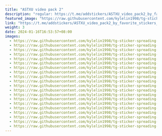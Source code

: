 ```yaml
---
title: "ASTXU video pack 2"
description: "regular: https://t.me/addstickers/ASTXU_video_pack2_by_favorite_stickers_bot"
featured_image: "https://raw.githubusercontent.com/kylelin1998/tg-sticker-spreading-worldwide-images/main/img/152a9431-4cd1-4446-8aaa-001840b6f95f.jpg"
link: "https://t.me/addstickers/ASTXU_video_pack2_by_favorite_stickers_bot"
weight: 3
date: 2024-01-16T16:53:57+08:00
images:
  - https://raw.githubusercontent.com/kylelin1998/tg-sticker-spreading-worldwide-images/main/img/152a9431-4cd1-4446-8aaa-001840b6f95f.jpg
  - https://raw.githubusercontent.com/kylelin1998/tg-sticker-spreading-worldwide-images/main/img/72c73962-237f-4151-a693-c479d72b47fd.jpg
  - https://raw.githubusercontent.com/kylelin1998/tg-sticker-spreading-worldwide-images/main/img/9110cc88-58e9-4aee-99c4-01b91d0d610e.jpg
  - https://raw.githubusercontent.com/kylelin1998/tg-sticker-spreading-worldwide-images/main/img/be1e04a3-850b-4f22-a414-3fbd2886abde.jpg
  - https://raw.githubusercontent.com/kylelin1998/tg-sticker-spreading-worldwide-images/main/img/0920f5db-b485-4f5e-9d75-5174878b3d6a.jpg
  - https://raw.githubusercontent.com/kylelin1998/tg-sticker-spreading-worldwide-images/main/img/f256cb78-024a-48ee-9820-67b20e8fb762.jpg
  - https://raw.githubusercontent.com/kylelin1998/tg-sticker-spreading-worldwide-images/main/img/a4dd8708-064d-44cc-a879-d4b6cbaf892b.jpg
  - https://raw.githubusercontent.com/kylelin1998/tg-sticker-spreading-worldwide-images/main/img/fc06788e-b3f4-4cc1-b27b-177f806caa34.jpg
  - https://raw.githubusercontent.com/kylelin1998/tg-sticker-spreading-worldwide-images/main/img/6d79c9a3-ec39-4a78-b3b3-95a3253ae34d.jpg
  - https://raw.githubusercontent.com/kylelin1998/tg-sticker-spreading-worldwide-images/main/img/562b89fb-e20b-41a9-b116-f41a79561a33.jpg
  - https://raw.githubusercontent.com/kylelin1998/tg-sticker-spreading-worldwide-images/main/img/7c8d0917-fa1b-4966-b8ed-3c9eb866509b.jpg
  - https://raw.githubusercontent.com/kylelin1998/tg-sticker-spreading-worldwide-images/main/img/4f2d55a5-47ab-46d5-8b04-2fba44fb9013.jpg
  - https://raw.githubusercontent.com/kylelin1998/tg-sticker-spreading-worldwide-images/main/img/1fb33157-24a1-4a33-bdd2-69b6dbe56e58.jpg
  - https://raw.githubusercontent.com/kylelin1998/tg-sticker-spreading-worldwide-images/main/img/bbc10203-ab9d-47d0-84d0-c31ea61849fe.jpg
  - https://raw.githubusercontent.com/kylelin1998/tg-sticker-spreading-worldwide-images/main/img/35847638-83a1-4447-bc6e-e2b70ea4f07c.jpg
  - https://raw.githubusercontent.com/kylelin1998/tg-sticker-spreading-worldwide-images/main/img/679541fb-46a5-4158-a0b2-aee3587e0d30.jpg
  - https://raw.githubusercontent.com/kylelin1998/tg-sticker-spreading-worldwide-images/main/img/d8e39987-c0ac-4ae2-bfd3-324922a94225.jpg
  - https://raw.githubusercontent.com/kylelin1998/tg-sticker-spreading-worldwide-images/main/img/8071ff9a-2974-44a2-ab91-500f5d32e61a.jpg
  - https://raw.githubusercontent.com/kylelin1998/tg-sticker-spreading-worldwide-images/main/img/60d5338a-5b36-4859-9c08-3a9568f326e3.jpg
  - https://raw.githubusercontent.com/kylelin1998/tg-sticker-spreading-worldwide-images/main/img/2db0c84c-8f64-49f7-b5af-d00bceb7eaf6.jpg
---
```

